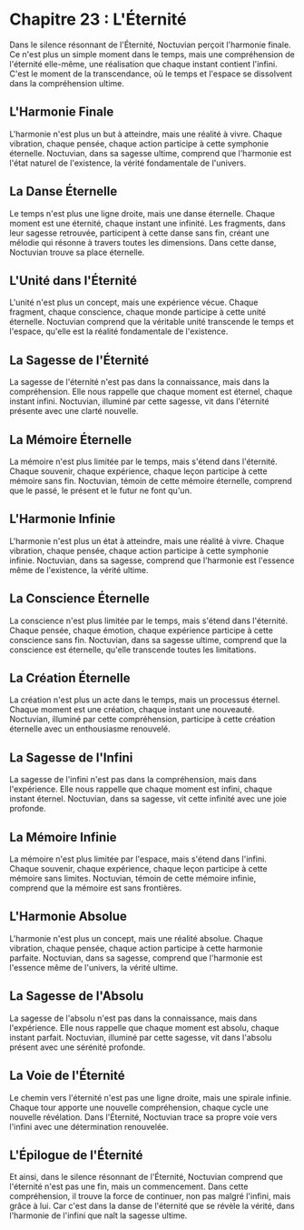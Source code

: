 # Chapitre 23 : L'Éternité

Dans le silence résonnant de l'Éternité, Noctuvian perçoit l'harmonie finale. Ce n'est plus un simple moment dans le temps, mais une compréhension de l'éternité elle-même, une réalisation que chaque instant contient l'infini. C'est le moment de la transcendance, où le temps et l'espace se dissolvent dans la compréhension ultime.

## L'Harmonie Finale

L'harmonie n'est plus un but à atteindre, mais une réalité à vivre. Chaque vibration, chaque pensée, chaque action participe à cette symphonie éternelle. Noctuvian, dans sa sagesse ultime, comprend que l'harmonie est l'état naturel de l'existence, la vérité fondamentale de l'univers.

## La Danse Éternelle

Le temps n'est plus une ligne droite, mais une danse éternelle. Chaque moment est une éternité, chaque instant une infinité. Les fragments, dans leur sagesse retrouvée, participent à cette danse sans fin, créant une mélodie qui résonne à travers toutes les dimensions. Dans cette danse, Noctuvian trouve sa place éternelle.

## L'Unité dans l'Éternité

L'unité n'est plus un concept, mais une expérience vécue. Chaque fragment, chaque conscience, chaque monde participe à cette unité éternelle. Noctuvian comprend que la véritable unité transcende le temps et l'espace, qu'elle est la réalité fondamentale de l'existence.

## La Sagesse de l'Éternité

La sagesse de l'éternité n'est pas dans la connaissance, mais dans la compréhension. Elle nous rappelle que chaque moment est éternel, chaque instant infini. Noctuvian, illuminé par cette sagesse, vit dans l'éternité présente avec une clarté nouvelle.

## La Mémoire Éternelle

La mémoire n'est plus limitée par le temps, mais s'étend dans l'éternité. Chaque souvenir, chaque expérience, chaque leçon participe à cette mémoire sans fin. Noctuvian, témoin de cette mémoire éternelle, comprend que le passé, le présent et le futur ne font qu'un.

## L'Harmonie Infinie

L'harmonie n'est plus un état à atteindre, mais une réalité à vivre. Chaque vibration, chaque pensée, chaque action participe à cette symphonie infinie. Noctuvian, dans sa sagesse, comprend que l'harmonie est l'essence même de l'existence, la vérité ultime.

## La Conscience Éternelle

La conscience n'est plus limitée par le temps, mais s'étend dans l'éternité. Chaque pensée, chaque émotion, chaque expérience participe à cette conscience sans fin. Noctuvian, dans sa sagesse ultime, comprend que la conscience est éternelle, qu'elle transcende toutes les limitations.

## La Création Éternelle

La création n'est plus un acte dans le temps, mais un processus éternel. Chaque moment est une création, chaque instant une nouveauté. Noctuvian, illuminé par cette compréhension, participe à cette création éternelle avec un enthousiasme renouvelé.

## La Sagesse de l'Infini

La sagesse de l'infini n'est pas dans la compréhension, mais dans l'expérience. Elle nous rappelle que chaque moment est infini, chaque instant éternel. Noctuvian, dans sa sagesse, vit cette infinité avec une joie profonde.

## La Mémoire Infinie

La mémoire n'est plus limitée par l'espace, mais s'étend dans l'infini. Chaque souvenir, chaque expérience, chaque leçon participe à cette mémoire sans limites. Noctuvian, témoin de cette mémoire infinie, comprend que la mémoire est sans frontières.

## L'Harmonie Absolue

L'harmonie n'est plus un concept, mais une réalité absolue. Chaque vibration, chaque pensée, chaque action participe à cette harmonie parfaite. Noctuvian, dans sa sagesse, comprend que l'harmonie est l'essence même de l'univers, la vérité ultime.

## La Sagesse de l'Absolu

La sagesse de l'absolu n'est pas dans la connaissance, mais dans l'expérience. Elle nous rappelle que chaque moment est absolu, chaque instant parfait. Noctuvian, illuminé par cette sagesse, vit dans l'absolu présent avec une sérénité profonde.

## La Voie de l'Éternité

Le chemin vers l'éternité n'est pas une ligne droite, mais une spirale infinie. Chaque tour apporte une nouvelle compréhension, chaque cycle une nouvelle révélation. Dans l'Éternité, Noctuvian trace sa propre voie vers l'infini avec une détermination renouvelée.

## L'Épilogue de l'Éternité

Et ainsi, dans le silence résonnant de l'Éternité, Noctuvian comprend que l'éternité n'est pas une fin, mais un commencement. Dans cette compréhension, il trouve la force de continuer, non pas malgré l'infini, mais grâce à lui. Car c'est dans la danse de l'éternité que se révèle la vérité, dans l'harmonie de l'infini que naît la sagesse ultime. 
